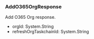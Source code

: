 ### AddO365OrgResponse
Add O365 Org response.

- orgId: System.String
- refreshOrgTaskchainId: System.String
